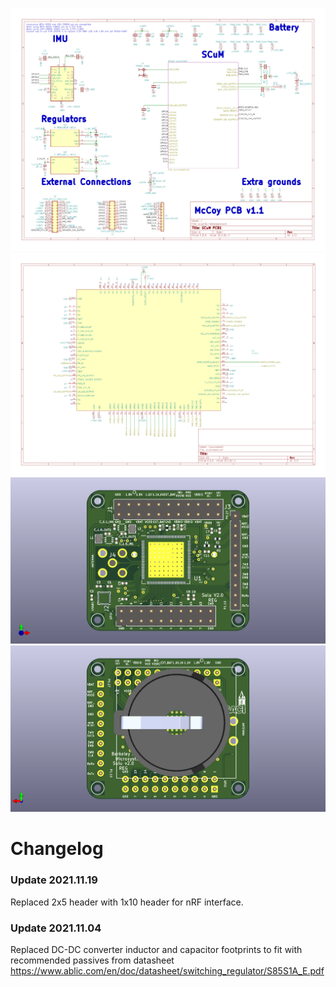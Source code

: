 ![Schematic page 1](pictures/scum3c-devboard_schematic_Page_1.png)
![Schematic page 2](pictures/scum3c-devboard_schematic_Page_2.png)
![3D front](pictures/scum3c-devboard.png)
![3D back](pictures/scum3c-devboard_back.png)

# Changelog
### Update 2021.11.19
Replaced 2x5 header with 1x10 header for nRF interface.
### Update 2021.11.04
Replaced DC-DC converter inductor and capacitor footprints to fit with recommended passives from datasheet https://www.ablic.com/en/doc/datasheet/switching_regulator/S85S1A_E.pdf